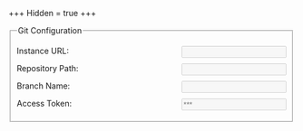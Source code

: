 +++
Hidden = true
+++
<form name="admin">
	<fieldset name="git" disabled>
		<legend>Git Configuration</legend>
		<p><label>Instance URL:    &nbsp; <input type="url" name="InstanceUrl"/></label></p>
		<p><label>Repository Path: &nbsp; <input type="text" name="RepoThis"/></label></p>
		<p><label>Branch Name:     &nbsp; <input type="text" name="BranchThis"/></label></p>
		<p><label>Access Token:    &nbsp; <input type="password" name="token" placeholder="***"/></label></p>
	</fieldset>
</form>
<style> form[name="admin"] input { float: right; } </style>
<script>(() => {
	const formEl = document.querySelector('form[name="admin"]');
	const gitEl = formEl.querySelector('fieldset[name="git"]');
	const gitData = (sitoctt.localStorage('gitAuth') || {});
	for (const fieldEl of gitEl.querySelectorAll('input')) {
		fieldEl.placeholder ||= sitoctt.Props[`Git${fieldEl.name}`];
		fieldEl.value = (gitData[fieldEl.name] || '');
		fieldEl.oninput = fieldEl.onchange = fieldEl.onpaste = () => {
			gitData[fieldEl.name] = fieldEl.value;
			sitoctt.localStorage('gitAuth', gitData);
		};
	}
	gitEl.disabled = false;
})();</script>